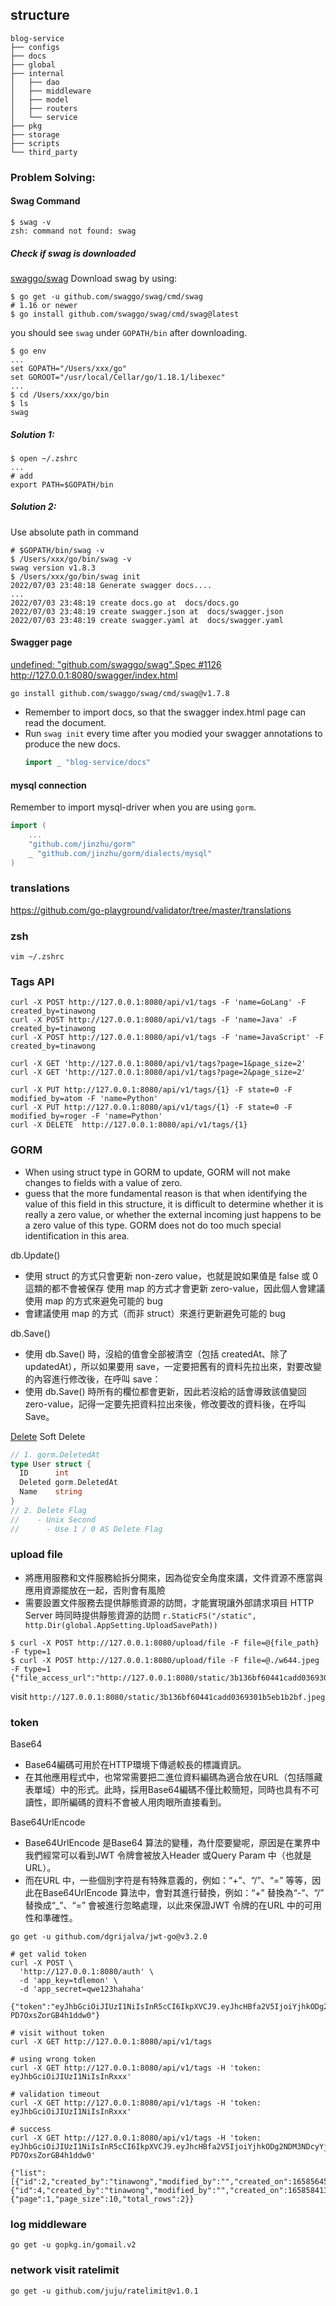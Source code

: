 ## structure
```
blog-service
├── configs
├── docs
├── global
├── internal
│   ├── dao
│   ├── middleware
│   ├── model
│   ├── routers
│   └── service
├── pkg
├── storage
├── scripts
└── third_party
```

### Problem Solving:
#### Swag Command
```shell
$ swag -v
zsh: command not found: swag
```
##### Check if swag is downloaded
[swaggo/swag](https://github.com/swaggo/swag)
Download swag by using:
```shell
$ go get -u github.com/swaggo/swag/cmd/swag
# 1.16 or newer
$ go install github.com/swaggo/swag/cmd/swag@latest
```
you should see `swag` under `GOPATH/bin` after downloading.
```shell
$ go env
...
set GOPATH="/Users/xxx/go"
set GOROOT="/usr/local/Cellar/go/1.18.1/libexec"
...
$ cd /Users/xxx/go/bin
$ ls
swag
```

##### Solution 1:
```shell
$ open ~/.zshrc
...
# add
export PATH=$GOPATH/bin
```
##### Solution 2:
Use absolute path in command
```shell
# $GOPATH/bin/swag -v
$ /Users/xxx/go/bin/swag -v
swag version v1.8.3
$ /Users/xxx/go/bin/swag init
2022/07/03 23:48:18 Generate swagger docs....
...
2022/07/03 23:48:19 create docs.go at  docs/docs.go
2022/07/03 23:48:19 create swagger.json at  docs/swagger.json
2022/07/03 23:48:19 create swagger.yaml at  docs/swagger.yaml
```

#### Swagger page
[undefined: "github.com/swaggo/swag".Spec #1126](https://github.com/swaggo/swag/issues/1126)
http://127.0.0.1:8080/swagger/index.html

```shell
go install github.com/swaggo/swag/cmd/swag@v1.7.8
```

- Remember to import docs, so that the swagger index.html page can read the document.
- Run `swag init` every time after you modied your swagger annotations to produce the new docs.
	```go
	import _ "blog-service/docs"
	```


#### mysql connection
Remember to import mysql-driver when you are using `gorm`.
```go
import (
	...
	"github.com/jinzhu/gorm"
	_ "github.com/jinzhu/gorm/dialects/mysql"
)
```

### translations
https://github.com/go-playground/validator/tree/master/translations

### zsh
```
vim ~/.zshrc
```

### Tags API
```
curl -X POST http://127.0.0.1:8080/api/v1/tags -F 'name=GoLang' -F created_by=tinawong
curl -X POST http://127.0.0.1:8080/api/v1/tags -F 'name=Java' -F created_by=tinawong
curl -X POST http://127.0.0.1:8080/api/v1/tags -F 'name=JavaScript' -F created_by=tinawong

curl -X GET 'http://127.0.0.1:8080/api/v1/tags?page=1&page_size=2'
curl -X GET 'http://127.0.0.1:8080/api/v1/tags?page=2&page_size=2'

curl -X PUT http://127.0.0.1:8080/api/v1/tags/{1} -F state=0 -F modified_by=atom -F 'name=Python'
curl -X PUT http://127.0.0.1:8080/api/v1/tags/{1} -F state=0 -F modified_by=roger -F 'name=Python'
curl -X DELETE  http://127.0.0.1:8080/api/v1/tags/{1}
```

### GORM
- When using struct type in GORM to update, GORM will not make changes to fields with a value of zero.
- guess that the more fundamental reason is that when identifying the value of this field in this structure, it is difficult to determine whether it is really a zero value, or whether the external incoming just happens to be a zero value of this type. GORM does not do too much special identification in this area.

db.Update()
- 使用 struct 的方式只會更新 non-zero value，也就是說如果值是 false 或 0 這類的都不會被保存
	使用 map 的方式才會更新 zero-value，因此個人會建議使用 map 的方式來避免可能的 bug
- 會建議使用 map 的方式（而非 struct）來進行更新避免可能的 bug

db.Save()
- 使用 db.Save() 時，沒給的值會全部被清空（包括 createdAt、除了 updatedAt），所以如果要用 save，一定要把舊有的資料先拉出來，對要改變的內容進行修改後，在呼叫 save：
- 使用 db.Save() 時所有的欄位都會更新，因此若沒給的話會導致該值變回 zero-value，記得一定要先把資料拉出來後，修改要改的資料後，在呼叫 Save。

[Delete](https://gorm.io/docs/delete.html)
Soft Delete

```go
// 1. gorm.DeletedAt
type User struct {
  ID      int
  Deleted gorm.DeletedAt
  Name    string
}
// 2. Delete Flag
//    - Unix Second
// 		- Use 1 / 0 AS Delete Flag
```


### upload file
- 將應用服務和文件服務給拆分開來，因為從安全角度來講，文件資源不應當與應用資源擺放在一起，否則會有風險
- 需要設置文件服務去提供靜態資源的訪問，才能實現讓外部請求項目 HTTP Server 時同時提供靜態資源的訪問
	`r.StaticFS("/static", http.Dir(global.AppSetting.UploadSavePath))`

```
$ curl -X POST http://127.0.0.1:8080/upload/file -F file=@{file_path} -F type=1
$ curl -X POST http://127.0.0.1:8080/upload/file -F file=@./w644.jpeg -F type=1
{"file_access_url":"http://127.0.0.1:8080/static/3b136bf60441cadd0369301b5eb1b2bf.jpeg"}
```
visit `http://127.0.0.1:8080/static/3b136bf60441cadd0369301b5eb1b2bf.jpeg`


### token
Base64
- Base64編碼可用於在HTTP環境下傳遞較長的標識資訊。
- 在其他應用程式中，也常常需要把二進位資料編碼為適合放在URL（包括隱藏表單域）中的形式。此時，採用Base64編碼不僅比較簡短，同時也具有不可讀性，即所編碼的資料不會被人用肉眼所直接看到。

Base64UrlEncode
- Base64UrlEncode 是Base64 算法的變種，為什麼要變呢，原因是在業界中我們經常可以看到JWT 令牌會被放入Header 或Query Param 中（也就是URL）。
- 而在URL 中，一些個別字符是有特殊意義的，例如：“+”、“/”、“=” 等等，因此在Base64UrlEncode 算法中，會對其進行替換，例如：“+” 替換為“-”、“/” 替換成“_”、“=” 會被進行忽略處理，以此來保證JWT 令牌的在URL 中的可用性和準確性。

```shell
go get -u github.com/dgrijalva/jwt-go@v3.2.0
```


```shell
# get valid token
curl -X POST \
  'http://127.0.0.1:8080/auth' \
  -d 'app_key=tdlemon' \
  -d 'app_secret=qwe123hahaha'

{"token":"eyJhbGciOiJIUzI1NiIsInR5cCI6IkpXVCJ9.eyJhcHBfa2V5IjoiYjhkODg2NDM3NDcyYjkyMDQxZWMwMjY0NWE1MjA0ZDgiLCJhcHBfc2VjcmV0IjoiZjM1OTI2Y2Y0OTIzYjhjOWQyNjQxNjM2ZDZkODNiYTQiLCJleHAiOjE2NTk5ODA2MzEsImlzcyI6ImJsb2ctc2VydmljZSJ9.qRpOh6nSaG4cWAPQt5QFhr1I-PD7OxsZorGB4h1ddw0"}
```

```shell
# visit without token
curl -X GET http://127.0.0.1:8080/api/v1/tags

# using wrong token
curl -X GET http://127.0.0.1:8080/api/v1/tags -H 'token: eyJhbGciOiJIUzI1NiIsInRxxx'

# validation timeout
curl -X GET http://127.0.0.1:8080/api/v1/tags -H 'token: eyJhbGciOiJIUzI1NiIsInRxxx'

# success
curl -X GET http://127.0.0.1:8080/api/v1/tags -H 'token: eyJhbGciOiJIUzI1NiIsInR5cCI6IkpXVCJ9.eyJhcHBfa2V5IjoiYjhkODg2NDM3NDcyYjkyMDQxZWMwMjY0NWE1MjA0ZDgiLCJhcHBfc2VjcmV0IjoiZjM1OTI2Y2Y0OTIzYjhjOWQyNjQxNjM2ZDZkODNiYTQiLCJleHAiOjE2NTk5ODA2MzEsImlzcyI6ImJsb2ctc2VydmljZSJ9.qRpOh6nSaG4cWAPQt5QFhr1I-PD7OxsZorGB4h1ddw0'

{"list":[{"id":2,"created_by":"tinawong","modified_by":"","created_on":1658564501,"modified_on":1658564501,"deleted_on":0,"is_del":0,"name":"Java","state":1},{"id":4,"created_by":"tinawong","modified_by":"","created_on":1658584135,"modified_on":1658584135,"deleted_on":0,"is_del":0,"name":"JavaScript","state":1}],"pager":{"page":1,"page_size":10,"total_rows":2}}
```

### log middleware
```shell
go get -u gopkg.in/gomail.v2
```
### network visit ratelimit
```shell
go get -u github.com/juju/ratelimit@v1.0.1
```